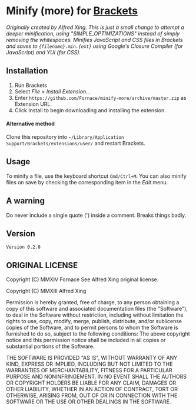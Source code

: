 # Minify (more) for [Brackets](https://github.com/adobe/brackets)

*Originally created by Alfred Xing. This is just a small change to attempt a deeper minification, using "SIMPLE_OPTIMIZATIONS" instead of simply removing the whitespaces. Minifies JavaScript and CSS files in Brackets and saves to `{filename}.min.{ext}` using Google's Closure Compiler (for JavaScript) and YUI (for CSS).*

## Installation

1. Run Brackets
2. Select *File > Install Extension...*
3. Enter `https://github.com/Fornace/minify-more/archive/master.zip` as Extension URL.
3. Click Install to begin downloading and installing the extension.

#### Alternative method
Clone this repository into `~/Library/Application Support/Brackets/extensions/user/` and restart Brackets.

## Usage
To minify a file, use the keyboard shortcut `Cmd/Ctrl+M`. You can also minify files on save by checking the corresponding item in the *Edit* menu.

## A warning
Do never include a single quote (') inside a comment. Breaks things badly.


## Version

`Version 0.2.0`

## ORIGINAL LICENSE

Copyright (C) MMXIV Fornace
See Alfred Xing original license.

Copyright (C) MMXIII Alfred Xing

Permission is hereby granted, free of charge, to any person obtaining a copy of this software and associated documentation files (the "Software"), to deal in the Software without restriction, including without limitation the rights to use, copy, modify, merge, publish, distribute, and/or sublicense copies of the Software, and to permit persons to whom the Software is furnished to do so, subject to the following conditions:
The above copyright notice and this permission notice shall be included in all copies or substantial portions of the Software.

THE SOFTWARE IS PROVIDED "AS IS", WITHOUT WARRANTY OF ANY KIND, EXPRESS OR IMPLIED, INCLUDING BUT NOT LIMITED TO THE WARRANTIES OF MERCHANTABILITY, FITNESS FOR A PARTICULAR PURPOSE AND NONINFRINGEMENT. IN NO EVENT SHALL THE AUTHORS OR COPYRIGHT HOLDERS BE LIABLE FOR ANY CLAIM, DAMAGES OR OTHER LIABILITY, WHETHER IN AN ACTION OF CONTRACT, TORT OR OTHERWISE, ARISING FROM, OUT OF OR IN CONNECTION WITH THE SOFTWARE OR THE USE OR OTHER DEALINGS IN THE SOFTWARE.
